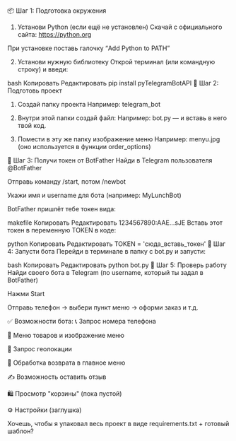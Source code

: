 📦 Шаг 1: Подготовка окружения
1. Установи Python (если ещё не установлен)
Скачай с официального сайта: https://python.org

При установке поставь галочку “Add Python to PATH”

2. Установи нужную библиотеку
Открой терминал (или командную строку) и введи:

bash
Копировать
Редактировать
pip install pyTelegramBotAPI
📂 Шаг 2: Подготовь проект
1. Создай папку проекта
Например: telegram_bot

2. Внутри этой папки создай файл:
Например: bot.py — и вставь в него твой код.

3. Помести в эту же папку изображение меню
Например: menyu.jpg (оно используется в функции order_options)

🔐 Шаг 3: Получи токен от BotFather
Найди в Telegram пользователя @BotFather

Отправь команду /start, потом /newbot

Укажи имя и username для бота (например: MyLunchBot)

BotFather пришлёт тебе токен вида:

makefile
Копировать
Редактировать
1234567890:AAE...sJE
Вставь этот токен в переменную TOKEN в коде:

python
Копировать
Редактировать
TOKEN = 'сюда_вставь_токен'
🚀 Шаг 4: Запусти бота
Перейди в терминале в папку с bot.py и запусти:

bash
Копировать
Редактировать
python bot.py
📱 Шаг 5: Проверь работу
Найди своего бота в Telegram (по username, который ты задал в BotFather)

Нажми Start

Отправь телефон → выбери пункт меню → оформи заказ и т.д.

✅ Возможности бота:
📞 Запрос номера телефона

🛒 Меню товаров и изображение меню

📍 Запрос геолокации

🔄 Обработка возврата в главное меню

✍️ Возможность оставить отзыв

🛍 Просмотр "корзины" (пока пустой)

⚙️ Настройки (заглушка)

Хочешь, чтобы я упаковал весь проект в виде requirements.txt + готовый шаблон?









